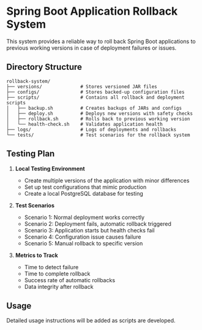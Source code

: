 # Spring Boot Application Rollback System

This system provides a reliable way to roll back Spring Boot applications to previous working versions in case of deployment failures or issues.

## Directory Structure

```
rollback-system/
├── versions/              # Stores versioned JAR files
├── configs/               # Stores backed-up configuration files
├── scripts/               # Contains all rollback and deployment scripts
│   ├── backup.sh          # Creates backups of JARs and configs
│   ├── deploy.sh          # Deploys new versions with safety checks
│   ├── rollback.sh        # Rolls back to previous working version
│   └── health-check.sh    # Validates application health
├── logs/                  # Logs of deployments and rollbacks
└── tests/                 # Test scenarios for the rollback system
```

## Testing Plan

1. **Local Testing Environment**
   - Create multiple versions of the application with minor differences
   - Set up test configurations that mimic production
   - Create a local PostgreSQL database for testing

2. **Test Scenarios**
   - Scenario 1: Normal deployment works correctly
   - Scenario 2: Deployment fails, automatic rollback triggered
   - Scenario 3: Application starts but health checks fail
   - Scenario 4: Configuration issue causes failure
   - Scenario 5: Manual rollback to specific version

3. **Metrics to Track**
   - Time to detect failure
   - Time to complete rollback
   - Success rate of automatic rollbacks
   - Data integrity after rollback

## Usage

Detailed usage instructions will be added as scripts are developed.

